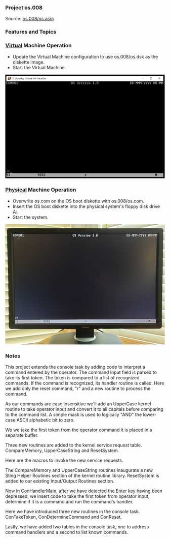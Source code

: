 ### Project os.008
Source: [os.008/os.asm](os.asm)

### Features and Topics

### [Virtual](/docs/VIRTUAL.md) Machine Operation
- Update the Virtual Machine configuration to use os.008/os.dsk as the diskette image.
- Start the Virtual Machine.

<img src="/images/os008_VirtualBox_001.PNG" width="640"/>

### [Physical](/docs/PHYSICAL.md) Machine Operation
- Overwrite os.com on the OS boot diskette with os.008/os.com.
- Insert the OS boot diskette into the physical system's floppy disk drive A:.
- Start the system.

<img src="/images/os008_Boot_001.jpg"/>

### Notes

This project extends the console task by adding code to interpret a command entered by the operator. The command input field is parsed to take its first token. The token is compared to a list of recognized commands. If the command is recognized, its handler routine is called. Here we add only the reset command, "r" and a new routine to process the command.

As our commands are case insensitive we'll add an UpperCase kernel routine to take operator input and convert it to all capitals before comparing to the command list. A simple mask is used to logically "AND" the lower-case ASCII alphabetic bit to zero.

We we take the first token from the operator command it is placed in a separate buffer.

Three new routines are added to the kernel service request table. CompareMemory, UpperCaseString and ResetSystem.

Here are the macros to invoke the new service requests.

The CompareMemory and UpperCaseString routines inaugurate a new Sting Helper Routines section of the kernel routine library.
ResetSystem is added to our existing Input/Output Routines section.

Now in ConHandlerMain, after we have detected the Enter key having been depressed, we insert code to take the first token from operator input, determine if it is a command and run the command's handler.

Here we have introduced three new routines in the console task. ConTakeToken, ConDetermineCommand and ConReset.

Lastly, we have added two tables in the console task, one to address command handlers and a second to list known commands.
